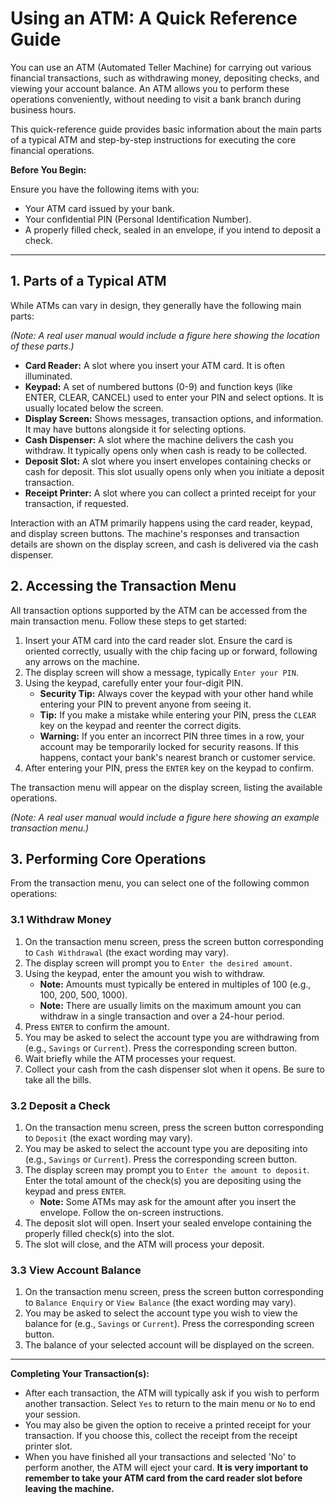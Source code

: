 # Using an ATM: A Quick Reference Guide

You can use an ATM (Automated Teller Machine) for carrying out various financial transactions, such as withdrawing money, depositing checks, and viewing your account balance. An ATM allows you to perform these operations conveniently, without needing to visit a bank branch during business hours.

This quick-reference guide provides basic information about the main parts of a typical ATM and step-by-step instructions for executing the core financial operations.

**Before You Begin:**

Ensure you have the following items with you:

* Your ATM card issued by your bank.
* Your confidential PIN (Personal Identification Number).
* A properly filled check, sealed in an envelope, if you intend to deposit a check.

---

## 1. Parts of a Typical ATM

While ATMs can vary in design, they generally have the following main parts:

*(Note: A real user manual would include a figure here showing the location of these parts.)*

* **Card Reader:** A slot where you insert your ATM card. It is often illuminated.
* **Keypad:** A set of numbered buttons (0-9) and function keys (like ENTER, CLEAR, CANCEL) used to enter your PIN and select options. It is usually located below the screen.
* **Display Screen:** Shows messages, transaction options, and information. It may have buttons alongside it for selecting options.
* **Cash Dispenser:** A slot where the machine delivers the cash you withdraw. It typically opens only when cash is ready to be collected.
* **Deposit Slot:** A slot where you insert envelopes containing checks or cash for deposit. This slot usually opens only when you initiate a deposit transaction.
* **Receipt Printer:** A slot where you can collect a printed receipt for your transaction, if requested.

Interaction with an ATM primarily happens using the card reader, keypad, and display screen buttons. The machine's responses and transaction details are shown on the display screen, and cash is delivered via the cash dispenser.

## 2. Accessing the Transaction Menu

All transaction options supported by the ATM can be accessed from the main transaction menu. Follow these steps to get started:

1.  Insert your ATM card into the card reader slot. Ensure the card is oriented correctly, usually with the chip facing up or forward, following any arrows on the machine.
2.  The display screen will show a message, typically `Enter your PIN`.
3.  Using the keypad, carefully enter your four-digit PIN.
    * **Security Tip:** Always cover the keypad with your other hand while entering your PIN to prevent anyone from seeing it.
    * **Tip:** If you make a mistake while entering your PIN, press the `CLEAR` key on the keypad and reenter the correct digits.
    * **Warning:** If you enter an incorrect PIN three times in a row, your account may be temporarily locked for security reasons. If this happens, contact your bank's nearest branch or customer service.
4.  After entering your PIN, press the `ENTER` key on the keypad to confirm.

The transaction menu will appear on the display screen, listing the available operations.

*(Note: A real user manual would include a figure here showing an example transaction menu.)*

## 3. Performing Core Operations

From the transaction menu, you can select one of the following common operations:

### 3.1 Withdraw Money

1.  On the transaction menu screen, press the screen button corresponding to `Cash Withdrawal` (the exact wording may vary).
2.  The display screen will prompt you to `Enter the desired amount`.
3.  Using the keypad, enter the amount you wish to withdraw.
    * **Note:** Amounts must typically be entered in multiples of 100 (e.g., 100, 200, 500, 1000).
    * **Note:** There are usually limits on the maximum amount you can withdraw in a single transaction and over a 24-hour period.
4.  Press `ENTER` to confirm the amount.
5.  You may be asked to select the account type you are withdrawing from (e.g., `Savings` or `Current`). Press the corresponding screen button.
6.  Wait briefly while the ATM processes your request.
7.  Collect your cash from the cash dispenser slot when it opens. Be sure to take all the bills.

### 3.2 Deposit a Check

1.  On the transaction menu screen, press the screen button corresponding to `Deposit` (the exact wording may vary).
2.  You may be asked to select the account type you are depositing into (e.g., `Savings` or `Current`). Press the corresponding screen button.
3.  The display screen may prompt you to `Enter the amount to deposit`. Enter the total amount of the check(s) you are depositing using the keypad and press `ENTER`.
    * **Note:** Some ATMs may ask for the amount after you insert the envelope. Follow the on-screen instructions.
4.  The deposit slot will open. Insert your sealed envelope containing the properly filled check(s) into the slot.
5.  The slot will close, and the ATM will process your deposit.

### 3.3 View Account Balance

1.  On the transaction menu screen, press the screen button corresponding to `Balance Enquiry` or `View Balance` (the exact wording may vary).
2.  You may be asked to select the account type you wish to view the balance for (e.g., `Savings` or `Current`). Press the corresponding screen button.
3.  The balance of your selected account will be displayed on the screen.

---

**Completing Your Transaction(s):**

* After each transaction, the ATM will typically ask if you wish to perform another transaction. Select `Yes` to return to the main menu or `No` to end your session.
* You may also be given the option to receive a printed receipt for your transaction. If you choose this, collect the receipt from the receipt printer slot.
* When you have finished all your transactions and selected 'No' to perform another, the ATM will eject your card. **It is very important to remember to take your ATM card from the card reader slot before leaving the machine.**


